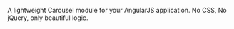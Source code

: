 A lightweight Carousel module for your AngularJS application.
No CSS, No jQuery, only beautiful logic.